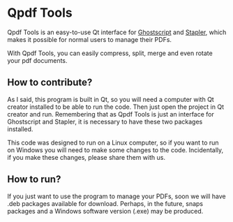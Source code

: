 # Qpdf Tools

Qpdf Tools is an easy-to-use Qt interface for [Ghostscript](https://www.ghostscript.com/) and [Stapler](https://github.com/hellerbarde/stapler), which makes it possible for normal users to manage their PDFs.

With Qpdf Tools, you can easily compress, split, merge and even rotate your pdf documents.

## How to contribute?
As I said, this program is built in Qt, so you will need a computer with Qt creator installed to be able to run the code. Then just open the project in Qt creator and run. Remembering that as Qpdf Tools is just an interface for Ghostscript and Stapler, it is necessary to have these two packages installed.

This code was designed to run on a Linux computer, so if you want to run on Windows you will need to make some changes to the code. Incidentally, if you make these changes, please share them with us.

## How to run?

If you just want to use the program to manage your PDFs, soon we will have .deb packages available for download.
Perhaps, in the future, snaps packages and a Windows software version (.exe) may be produced.
